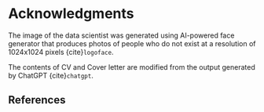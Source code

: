 # Acknowledgments

The image of the data scientist was generated using AI-powered face generator that produces photos of people who do not exist at a resolution of 1024x1024 pixels {cite}`logoface`.

The contents of CV and Cover letter are modified from the output generated by ChatGPT {cite}`chatgpt`.

## References
```{bibliography}
```




